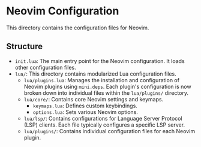 # Neovim Configuration

This directory contains the configuration files for Neovim.

## Structure

- `init.lua`: The main entry point for the Neovim configuration. It loads other configuration files.
- `lua/`: This directory contains modularized Lua configuration files.
    - `lua/plugins.lua`: Manages the installation and configuration of Neovim plugins using `mini.deps`. Each plugin's configuration is now broken down into individual files within the `lua/plugins/` directory.
    - `lua/core/`: Contains core Neovim settings and keymaps.
        - `keymaps.lua`: Defines custom keybindings.
        - `options.lua`: Sets various Neovim options.
    - `lua/lsp/`: Contains configurations for Language Server Protocol (LSP) clients. Each file typically configures a specific LSP server.
    - `lua/plugins/`: Contains individual configuration files for each Neovim plugin.